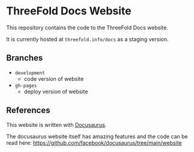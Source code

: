 # ThreeFold Docs Website

This repository contains the code to the ThreeFold Docs website.

It is currently hosted at `threefold.info/docs` as a staging version.

## Branches

- `development`
  - code version of website
- `gh-pages`
  - deploy version of website

## References

This website is written with [Docusaurus](https://docusaurus.io/).

The docusaurus website itself has amazing features and the code can be read here: https://github.com/facebook/docusaurus/tree/main/website
